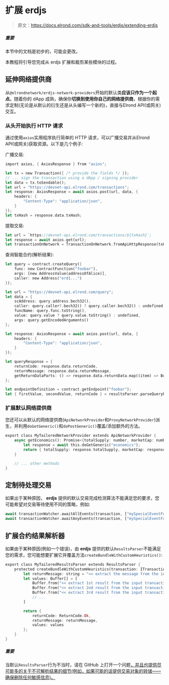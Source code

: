 # 扩展 erdjs

> 原文：<https://docs.elrond.com/sdk-and-tools/erdjs/extending-erdjs>

 ##### 重要

本节中的文档是初步的，可能会更改。

本教程将引导您完成从 erdjs 扩展和裁剪某些模块的过程。

## 延伸网络提供商

从`@elrondnetwork/erdjs-network-providers`开始的默认类**应该只作为一个起点**。随着你的 dApp 成熟，确保你**切换到使用你自己的网络提供商**，根据你的需求定制(无论是从默认的衍生还是从头编写一个新的)，直接与Elrond API(或网关)交互。

### 从头开始执行 HTTP 请求

通过使用`axios`实用程序执行简单的 HTTP 请求，可以广播交易并从Elrond API(或网关)获取资源。以下是几个例子:

广播交易:

```rust
import axios, { AxiosResponse } from "axios";

let tx = new Transaction({ /* provide the fields */ });
// ... sign the transaction using a dApp / signing provider
let data = tx.toSendable();
let url = "https://devnet-api.elrond.com/transactions";
let response: AxiosResponse = await axios.post(url, data, {
    headers: {
        "Content-Type": "application/json",
    }
});
let txHash = response.data.txHash; 
```

提取交易:

```rust
let url = `https://devnet-api.elrond.com/transactions/${txHash}`;
let response = await axios.get(url);
let transactionOnNetwork = TransactionOnNetwork.fromApiHttpResponse(txHash, response.data); 
```

查询智能合约(解析结果):

```rust
let query = contract.createQuery({
    func: new ContractFunction("foobar"),
    args: [new AddressValue(addressOfAlice)],
    caller: new Address("erd1...")
});

let url = "https://devnet-api.elrond.com/query";
let data = {
    scAddress: query.address.bech32(),
    caller: query.caller?.bech32() ? query.caller.bech32() : undefined,
    funcName: query.func.toString(),
    value: query.value ? query.value.toString() : undefined,
    args: query.getEncodedArguments()
};

let response: AxiosResponse = await axios.post(url, data, {
    headers: {
        "Content-Type": "application/json",
    }
});

let queryResponse = {
    returnCode: response.data.returnCode,
    returnMessage: response.data.returnMessage,
    getReturnDataParts: () => response.data.returnData.map((item) => Buffer.from(item || "", "base64"));
};

let endpointDefinition = contract.getEndpoint("foobar");
let { firstValue, secondValue, returnCode } = resultsParser.parseQueryResponse(queryResponse, endpointDefinition); 
```

### 扩展默认网络提供商

您还可以从默认的网络提供商(`ApiNetworkProvider`和`ProxyNetworkProvider`)派生，并利用`doGetGeneric()`和`doPostGeneric()`覆盖/添加额外的方法。

```rust
export class MyTailoredNetworkProvider extends ApiNetworkProvider {
    async getEconomics(): Promise<{totalSupply: number, marketCap: number}> {
        let response = await this.doGetGeneric("economics");
        return { totalSupply: response.totalSupply, marketCap: response.marketCap }
    }

    // ... other methods
} 
```

## 定制待处理交易

如果出于某种原因， **erdjs** 提供的默认交易完成检测算法不能满足您的要求，您可能希望对交易等待使用不同的策略，例如:

```rust
await transactionWatcher.awaitAllEvents(transaction, ["mySpecialEventFoo", "mySpecialEventBar"]);
await transactionWatcher.awaitAnyEvents(transaction, ["mySpecialEventFoo", "mySpecialEventBar"]); 
```

## 扩展合约结果解析器

如果由于某种原因(例如一个错误)，由 **erdjs** 提供的默认`ResultsParser`不能满足您的需求，您可能想要扩展它并覆盖方法`createBundleWithCustomHeuristics()`:

```rust
export class MyTailoredResultsParser extends ResultsParser {
    protected createBundleWithCustomHeuristics(transaction: ITransactionOnNetwork, transactionMetadata: TransactionMetadata): UntypedOutcomeBundle | null {
        let returnMessage: string = "<< extract the message from the input transaction object >>";
        let values: Buffer[] = [
            Buffer.from("<< extract 1st result from the input transaction object >>"),
            Buffer.from("<< extract 2nd result from the input transaction object >>"),
            Buffer.from("<< extract 3rd result from the input transaction object >>"),
            // ...
        ]

        return {
            returnCode: ReturnCode.Ok,
            returnMessage: returnMessage,
            values: values
        };
    }
} 
```

##### 重要

当默认`ResultsParser`行为不当时，请在 GitHub 上打开一个问题[，并且也提供尽可能多的关于不可解析结果的细节(例如，如果可能的话提供交易对象的转储——确保删除任何敏感信息)。](https://github.com/ElrondNetwork/elrond-sdk-erdjs/issues)